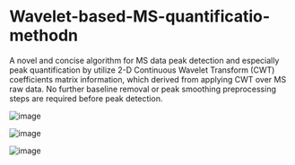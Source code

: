 # Wavelet-based-MS-quantificatio-methodn
A novel and concise algorithm for MS data peak detection and especially peak quantification by utilize 2-D Continuous Wavelet Transform (CWT) coefficients matrix information, which derived from applying CWT over MS raw data. No further baseline removal or peak smoothing preprocessing steps are required before peak detection.


 ![image](https://github.com/George-wu509/Wavelet-MS-quantificatio-method/blob/master/readme_figures/cover1.jpeg)
 
  ![image](https://github.com/George-wu509/Wavelet-MS-quantificatio-method/blob/master/readme_figures/cover2.jpeg)
  
   ![image](https://github.com/George-wu509/Wavelet-MS-quantificatio-method/blob/master/readme_figures/cover3.jpeg)
